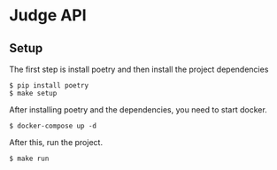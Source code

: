 # Judge API

## Setup

The first step is install poetry and then install the project dependencies

```shell
$ pip install poetry
$ make setup
```

After installing poetry and the dependencies, you need to start docker.

```shell
$ docker-compose up -d
```

After this, run the project.

```shell
$ make run
```
